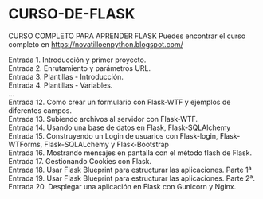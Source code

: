 # CURSO-DE-FLASK
CURSO COMPLETO PARA APRENDER FLASK
Puedes encontrar el curso completo en https://novatilloenpython.blogspot.com/

Entrada 1. Introducción y primer proyecto.<br />
Entrada 2. Enrutamiento y parámetros URL.<br />
Entrada 3. Plantillas - Introducción.<br />
Entrada 4. Plantillas - Variables.<br />
...<br />
Entrada 12. Como crear un formulario con Flask-WTF y ejemplos de diferentes campos.<br />
Entrada 13. Subiendo archivos al servidor con Flask-WTF.<br />
Entrada 14. Usando una base de datos en Flask, Flask-SQLAlchemy<br />
Entrada 15. Construyendo un Login de usuarios con Flask-login, Flask-WTForms, Flask-SQLALchemy y Flask-Bootstrap<br />
Entrada 16. Mostrando mensajes en pantalla con el método flash de Flask.<br />
Entrada 17. Gestionando Cookies con Flask.<br />
Entrada 18. Usar Flask Blueprint para estructurar las aplicaciones. Parte 1ª<br />
Entrada 19. Usar Flask Blueprint para estructurar las aplicaciones. Parte 2ª.<br />
Entrada 20. Desplegar una aplicación en Flask con Gunicorn y Nginx.
